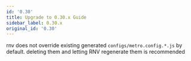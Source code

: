 ```yaml
---
id: '0.30'
title: Upgrade to 0.30.x Guide
sidebar_label: 0.30.x
original_id: '0.30'
---
```





rnv does not override existing generated `configs/metro.config.*.js` by default.
deleting them and letting RNV regenerate them is recommended
